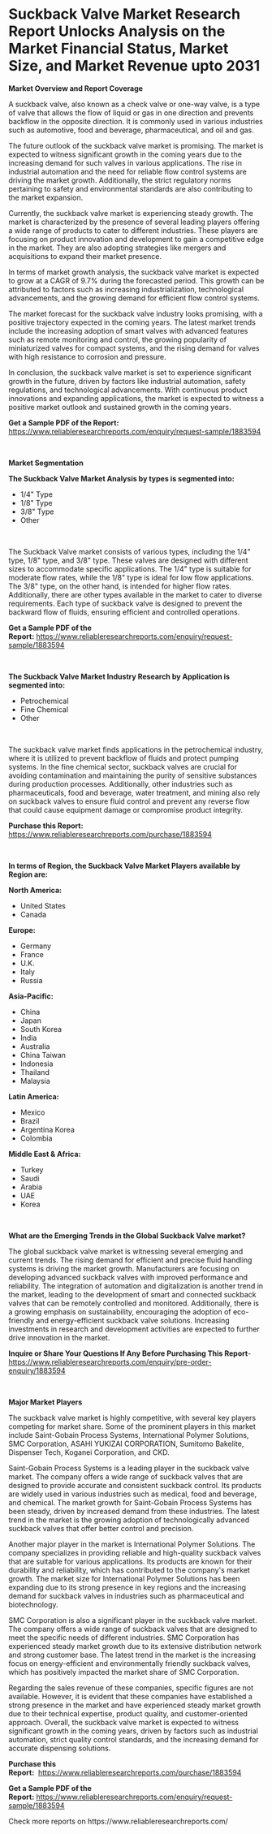 <p><h1>Suckback Valve Market Research Report Unlocks Analysis on the Market Financial Status, Market Size, and Market Revenue upto 2031</h1></p><p><strong>Market Overview and Report Coverage</strong></p>
<p><p>A suckback valve, also known as a check valve or one-way valve, is a type of valve that allows the flow of liquid or gas in one direction and prevents backflow in the opposite direction. It is commonly used in various industries such as automotive, food and beverage, pharmaceutical, and oil and gas.</p><p>The future outlook of the suckback valve market is promising. The market is expected to witness significant growth in the coming years due to the increasing demand for such valves in various applications. The rise in industrial automation and the need for reliable flow control systems are driving the market growth. Additionally, the strict regulatory norms pertaining to safety and environmental standards are also contributing to the market expansion.</p><p>Currently, the suckback valve market is experiencing steady growth. The market is characterized by the presence of several leading players offering a wide range of products to cater to different industries. These players are focusing on product innovation and development to gain a competitive edge in the market. They are also adopting strategies like mergers and acquisitions to expand their market presence.</p><p>In terms of market growth analysis, the suckback valve market is expected to grow at a CAGR of 9.7% during the forecasted period. This growth can be attributed to factors such as increasing industrialization, technological advancements, and the growing demand for efficient flow control systems.</p><p>The market forecast for the suckback valve industry looks promising, with a positive trajectory expected in the coming years. The latest market trends include the increasing adoption of smart valves with advanced features such as remote monitoring and control, the growing popularity of miniaturized valves for compact systems, and the rising demand for valves with high resistance to corrosion and pressure.</p><p>In conclusion, the suckback valve market is set to experience significant growth in the future, driven by factors like industrial automation, safety regulations, and technological advancements. With continuous product innovations and expanding applications, the market is expected to witness a positive market outlook and sustained growth in the coming years.</p></p>
<p><strong>Get a Sample PDF of the Report:</strong> <a href="https://www.reliableresearchreports.com/enquiry/request-sample/1883594">https://www.reliableresearchreports.com/enquiry/request-sample/1883594</a></p>
<p>&nbsp;</p>
<p><strong>Market Segmentation</strong></p>
<p><strong>The Suckback Valve Market Analysis by types is segmented into:</strong></p>
<p><ul><li>1/4" Type</li><li>1/8" Type</li><li>3/8" Type</li><li>Other</li></ul></p>
<p>&nbsp;</p>
<p><p>The Suckback Valve market consists of various types, including the 1/4" type, 1/8" type, and 3/8" type. These valves are designed with different sizes to accommodate specific applications. The 1/4" type is suitable for moderate flow rates, while the 1/8" type is ideal for low flow applications. The 3/8" type, on the other hand, is intended for higher flow rates. Additionally, there are other types available in the market to cater to diverse requirements. Each type of suckback valve is designed to prevent the backward flow of fluids, ensuring efficient and controlled operations.</p></p>
<p><strong>Get a Sample PDF of the Report:</strong>&nbsp;<a href="https://www.reliableresearchreports.com/enquiry/request-sample/1883594">https://www.reliableresearchreports.com/enquiry/request-sample/1883594</a></p>
<p>&nbsp;</p>
<p><strong>The Suckback Valve Market Industry Research by Application is segmented into:</strong></p>
<p><ul><li>Petrochemical</li><li>Fine Chemical</li><li>Other</li></ul></p>
<p>&nbsp;</p>
<p><p>The suckback valve market finds applications in the petrochemical industry, where it is utilized to prevent backflow of fluids and protect pumping systems. In the fine chemical sector, suckback valves are crucial for avoiding contamination and maintaining the purity of sensitive substances during production processes. Additionally, other industries such as pharmaceuticals, food and beverage, water treatment, and mining also rely on suckback valves to ensure fluid control and prevent any reverse flow that could cause equipment damage or compromise product integrity.</p></p>
<p><strong>Purchase this Report:</strong>&nbsp; <a href="https://www.reliableresearchreports.com/purchase/1883594">https://www.reliableresearchreports.com/purchase/1883594</a></p>
<p>&nbsp;</p>
<p><strong>In terms of Region, the Suckback Valve Market Players available by Region are:</strong></p>
<p>
    <p> <strong> North America: </strong>
        <ul>
            <li>United States</li>
            <li>Canada</li>
        </ul>
        </p> 
    <p> <strong> Europe: </strong>
        <ul>
            <li>Germany</li>
            <li>France</li>
            <li>U.K.</li>
            <li>Italy</li>
            <li>Russia</li>
        </ul>
        </p> 
    <p> <strong> Asia-Pacific: </strong>
        <ul>
            <li>China</li>
            <li>Japan</li>
            <li>South Korea</li>
            <li>India</li>
            <li>Australia</li>
            <li>China Taiwan</li>
            <li>Indonesia</li>
            <li>Thailand</li>
            <li>Malaysia</li>
        </ul>
        </p> 
    <p> <strong> Latin America: </strong>
        <ul>
            <li>Mexico</li>
            <li>Brazil</li>
            <li>Argentina Korea</li>
            <li>Colombia</li>
        </ul>
        </p> 
    <p> <strong> Middle East & Africa: </strong>
        <ul>
            <li>Turkey</li>
            <li>Saudi</li>
            <li>Arabia</li>
            <li>UAE</li>
            <li>Korea</li>
        </ul>
    </p>
    </p>
<p>&nbsp;</p>
<p><strong>What are the Emerging Trends in the Global Suckback Valve market?</strong></p>
<p><p>The global suckback valve market is witnessing several emerging and current trends. The rising demand for efficient and precise fluid handling systems is driving the market growth. Manufacturers are focusing on developing advanced suckback valves with improved performance and reliability. The integration of automation and digitalization is another trend in the market, leading to the development of smart and connected suckback valves that can be remotely controlled and monitored. Additionally, there is a growing emphasis on sustainability, encouraging the adoption of eco-friendly and energy-efficient suckback valve solutions. Increasing investments in research and development activities are expected to further drive innovation in the market.</p></p>
<p><strong>Inquire or Share Your Questions If Any Before Purchasing This Report</strong>- <a href="https://www.reliableresearchreports.com/enquiry/pre-order-enquiry/1883594">https://www.reliableresearchreports.com/enquiry/pre-order-enquiry/1883594</a></p>
<p>&nbsp;</p>
<p><strong>Major Market Players</strong></p>
<p><p>The suckback valve market is highly competitive, with several key players competing for market share. Some of the prominent players in this market include Saint-Gobain Process Systems, International Polymer Solutions, SMC Corporation, ASAHI YUKIZAI CORPORATION, Sumitomo Bakelite, Dispenser Tech, Koganei Corporation, and CKD.</p><p>Saint-Gobain Process Systems is a leading player in the suckback valve market. The company offers a wide range of suckback valves that are designed to provide accurate and consistent suckback control. Its products are widely used in various industries such as medical, food and beverage, and chemical. The market growth for Saint-Gobain Process Systems has been steady, driven by increased demand from these industries. The latest trend in the market is the growing adoption of technologically advanced suckback valves that offer better control and precision.</p><p>Another major player in the market is International Polymer Solutions. The company specializes in providing reliable and high-quality suckback valves that are suitable for various applications. Its products are known for their durability and reliability, which has contributed to the company's market growth. The market size for International Polymer Solutions has been expanding due to its strong presence in key regions and the increasing demand for suckback valves in industries such as pharmaceutical and biotechnology.</p><p>SMC Corporation is also a significant player in the suckback valve market. The company offers a wide range of suckback valves that are designed to meet the specific needs of different industries. SMC Corporation has experienced steady market growth due to its extensive distribution network and strong customer base. The latest trend in the market is the increasing focus on energy-efficient and environmentally friendly suckback valves, which has positively impacted the market share of SMC Corporation.</p><p>Regarding the sales revenue of these companies, specific figures are not available. However, it is evident that these companies have established a strong presence in the market and have experienced steady market growth due to their technical expertise, product quality, and customer-oriented approach. Overall, the suckback valve market is expected to witness significant growth in the coming years, driven by factors such as industrial automation, strict quality control standards, and the increasing demand for accurate dispensing solutions.</p></p>
<p><strong>Purchase this Report:</strong>&nbsp;&nbsp;<a href="https://www.reliableresearchreports.com/purchase/1883594">https://www.reliableresearchreports.com/purchase/1883594</a></p>
<p></p>
<p><strong>Get a Sample PDF of the Report:</strong>&nbsp;<a href="https://www.reliableresearchreports.com/enquiry/request-sample/1883594">https://www.reliableresearchreports.com/enquiry/request-sample/1883594</a></p>
<p>Check more reports on https://www.reliableresearchreports.com/</p>